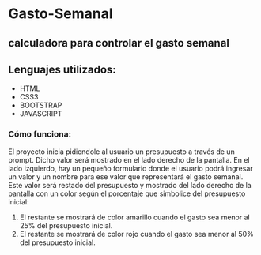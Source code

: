 # Gasto-Semanal
calculadora para controlar el gasto semanal
---
## Lenguajes utilizados:
* HTML
* CSS3
* BOOTSTRAP
* JAVASCRIPT

### Cómo funciona:
El proyecto inicia pidiendole al usuario un presupuesto a través de un prompt. Dicho valor será mostrado en el lado derecho de la pantalla.
En el lado izquierdo, hay un pequeño formulario donde el usuario podrá ingresar un valor y un nombre para ese valor que representará el gasto semanal.
Este valor será restado del presupuesto y mostrado del lado derecho de la pantalla con un color según el porcentaje que simbolice del presupuesto inicial:
1. El restante se mostrará de color amarillo cuando el gasto sea menor al 25% del presupuesto inicial.
2. El restante se mostrará de color rojo cuando el gasto sea menor al 50% del presupuesto inicial.
